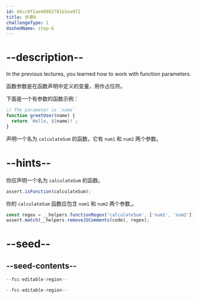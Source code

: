 ```yaml
---
id: 66cc0f1ae40802781b2ea972
title: 步骤6
challengeType: 1
dashedName: step-6
---
```


# --description--

In the previous lectures, you learned how to work with function parameters.

函数参数是在函数声明中定义的变量，用作占位符。

下面是一个有参数的函数示例：

```js
// The parameter is `name`
function greetUser(name) {
  return `Hello, ${name}!`;
}
```

声明一个名为 `calculateSum` 的函数，它有 `num1` 和 `num2` 两个参数。

# --hints--

你应声明一个名为 `calculateSum` 的函数。

```js
assert.isFunction(calculateSum);
```

你的 `calculateSum` 函数应包含 `num1` 和 `num2` 两个参数,。

```js
const regex = __helpers.functionRegex('calculateSum', ['num1', 'num2']);
assert.match(__helpers.removeJSComments(code), regex);
```

# --seed--

## --seed-contents--

```js
--fcc-editable-region--

--fcc-editable-region--
```
